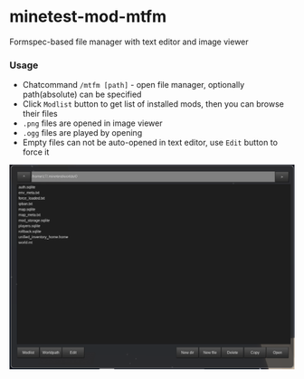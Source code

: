 # minetest-mod-mtfm
Formspec-based file manager with text editor and image viewer
### Usage
* Chatcommand `/mtfm [path]` - open file manager, optionally path(absolute) can be specified
* Click `Modlist` button to get list of installed mods, then you can browse their files
* `.png` files are opened in image viewer
* `.ogg` files are played by opening
* Empty files can not be auto-opened in text editor, use `Edit` button to force it  
  
![](/screenshot.png)
